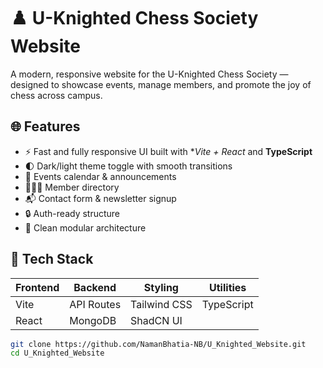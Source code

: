 # ♟️ U-Knighted Chess Society Website

A modern, responsive website for the U-Knighted Chess Society — designed to showcase events, manage members, and promote the joy of chess across campus.

## 🌐 Features

- ⚡ Fast and fully responsive UI built with **Vite + React* and **TypeScript**
- 🌓 Dark/light theme toggle with smooth transitions
- 📅 Events calendar & announcements
- 🧑‍🤝‍🧑 Member directory
- 📬 Contact form & newsletter signup
- 🔒 Auth-ready structure
- 🧠 Clean modular architecture

## 🧱 Tech Stack

| Frontend  | Backend | Styling     | Utilities    |
|-----------|---------|-------------|--------------|
| Vite      | API Routes | Tailwind CSS | TypeScript   |
| React     | MongoDB | ShadCN UI    |  | JavaScript   |


```bash
git clone https://github.com/NamanBhatia-NB/U_Knighted_Website.git
cd U_Knighted_Website
